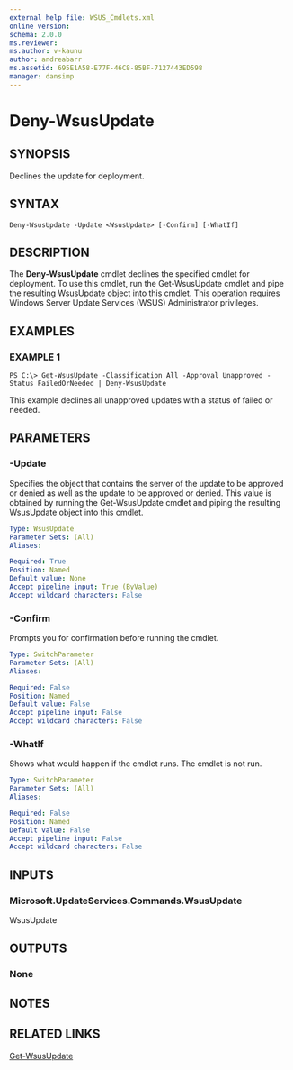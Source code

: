 ```yaml
---
external help file: WSUS_Cmdlets.xml
online version: 
schema: 2.0.0
ms.reviewer:
ms.author: v-kaunu
author: andreabarr
ms.assetid: 695E1A58-E77F-46C8-85BF-7127443ED598
manager: dansimp
---
```


# Deny-WsusUpdate

## SYNOPSIS
Declines the update for deployment.

## SYNTAX

```
Deny-WsusUpdate -Update <WsusUpdate> [-Confirm] [-WhatIf]
```

## DESCRIPTION
The **Deny-WsusUpdate** cmdlet declines the specified cmdlet for deployment.
To use this cmdlet, run the Get-WsusUpdate cmdlet and pipe the resulting WsusUpdate object into this cmdlet.
This operation requires Windows Server Update Services (WSUS) Administrator privileges.

## EXAMPLES

### EXAMPLE 1
```
PS C:\> Get-WsusUpdate -Classification All -Approval Unapproved -Status FailedOrNeeded | Deny-WsusUpdate
```

This example declines all unapproved updates with a status of failed or needed.

## PARAMETERS

### -Update
Specifies the object that contains the server of the update to be approved or denied as well as the update to be approved or denied.
This value is obtained by running the Get-WsusUpdate cmdlet and piping the resulting WsusUpdate object into this cmdlet.

```yaml
Type: WsusUpdate
Parameter Sets: (All)
Aliases: 

Required: True
Position: Named
Default value: None
Accept pipeline input: True (ByValue)
Accept wildcard characters: False
```

### -Confirm
Prompts you for confirmation before running the cmdlet.

```yaml
Type: SwitchParameter
Parameter Sets: (All)
Aliases: 

Required: False
Position: Named
Default value: False
Accept pipeline input: False
Accept wildcard characters: False
```

### -WhatIf
Shows what would happen if the cmdlet runs.
The cmdlet is not run.

```yaml
Type: SwitchParameter
Parameter Sets: (All)
Aliases: 

Required: False
Position: Named
Default value: False
Accept pipeline input: False
Accept wildcard characters: False
```

## INPUTS

### Microsoft.UpdateServices.Commands.WsusUpdate
WsusUpdate

## OUTPUTS

### None

## NOTES

## RELATED LINKS

[Get-WsusUpdate](./Get-WsusUpdate.md)

